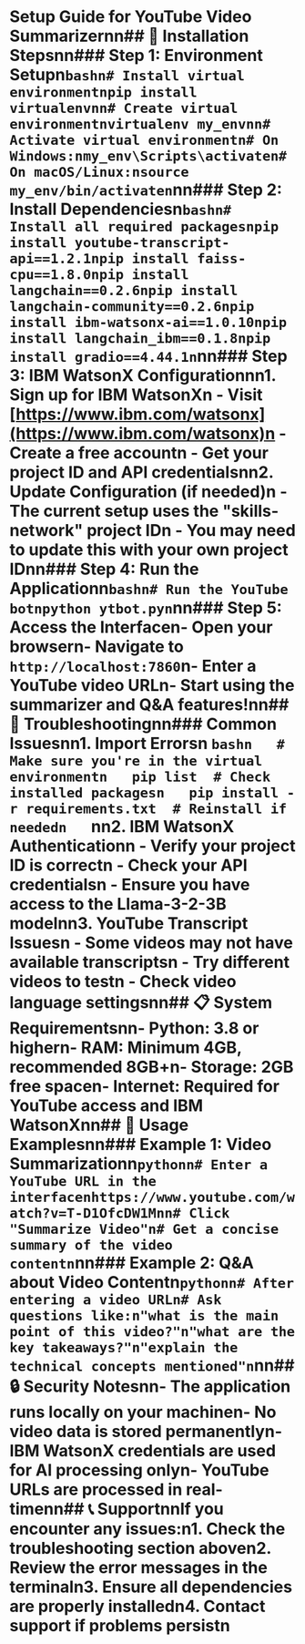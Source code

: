 # Setup Guide for YouTube Video Summarizernn## 🚀 Installation Stepsnn### Step 1: Environment Setupn```bashn# Install virtual environmentnpip install virtualenvnn# Create virtual environmentnvirtualenv my_envnn# Activate virtual environmentn# On Windows:nmy_env\Scripts\activaten# On macOS/Linux:nsource my_env/bin/activaten```nn### Step 2: Install Dependenciesn```bashn# Install all required packagesnpip install youtube-transcript-api==1.2.1npip install faiss-cpu==1.8.0npip install langchain==0.2.6npip install langchain-community==0.2.6npip install ibm-watsonx-ai==1.0.10npip install langchain_ibm==0.1.8npip install gradio==4.44.1n```nn### Step 3: IBM WatsonX Configurationnn1. **Sign up for IBM WatsonX**n   - Visit [https://www.ibm.com/watsonx](https://www.ibm.com/watsonx)n   - Create a free accountn   - Get your project ID and API credentialsnn2. **Update Configuration** (if needed)n   - The current setup uses the "skills-network" project IDn   - You may need to update this with your own project IDnn### Step 4: Run the Applicationn```bashn# Run the YouTube botnpython ytbot.pyn```nn### Step 5: Access the Interfacen- Open your browsern- Navigate to `http://localhost:7860`n- Enter a YouTube video URLn- Start using the summarizer and Q&A features!nn## 🔧 Troubleshootingnn### Common Issuesnn1. **Import Errors**n   ```bashn   # Make sure you're in the virtual environmentn   pip list  # Check installed packagesn   pip install -r requirements.txt  # Reinstall if neededn   ```nn2. **IBM WatsonX Authentication**n   - Verify your project ID is correctn   - Check your API credentialsn   - Ensure you have access to the Llama-3-2-3B modelnn3. **YouTube Transcript Issues**n   - Some videos may not have available transcriptsn   - Try different videos to testn   - Check video language settingsnn## 📋 System Requirementsnn- **Python**: 3.8 or highern- **RAM**: Minimum 4GB, recommended 8GB+n- **Storage**: 2GB free spacen- **Internet**: Required for YouTube access and IBM WatsonXnn## 🎯 Usage Examplesnn### Example 1: Video Summarizationn```pythonn# Enter a YouTube URL in the interfacenhttps://www.youtube.com/watch?v=T-D1OfcDW1Mnn# Click "Summarize Video"n# Get a concise summary of the video contentn```nn### Example 2: Q&A about Video Contentn```pythonn# After entering a video URLn# Ask questions like:n"what is the main point of this video?"n"what are the key takeaways?"n"explain the technical concepts mentioned"n```nn## 🔒 Security Notesnn- The application runs locally on your machinen- No video data is stored permanentlyn- IBM WatsonX credentials are used for AI processing onlyn- YouTube URLs are processed in real-timenn## 📞 SupportnnIf you encounter any issues:n1. Check the troubleshooting section aboven2. Review the error messages in the terminaln3. Ensure all dependencies are properly installedn4. Contact support if problems persistn
